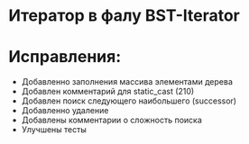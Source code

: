 # Итератор в фалу BST-Iterator

# Исправления:
  - Добавленно заполнения массива элементами дерева
  - Добавлен комментарий для static_cast (210)
  - Добавлен поиск следующего наибольшего (successor)
  - Добавленно удаление
  - Добавлены комментарии о сложность поиска
  - Улучшены тесты

